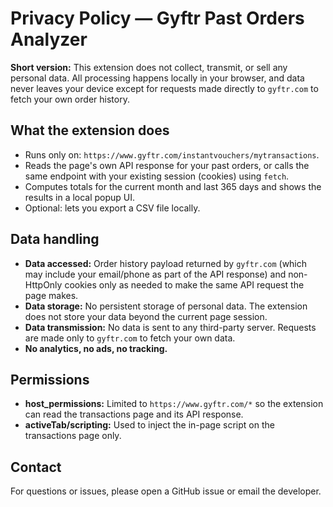 # Privacy Policy — Gyftr Past Orders Analyzer

**Short version:** This extension does not collect, transmit, or sell any personal data. All processing happens locally in your browser, and data never leaves your device except for requests made directly to `gyftr.com` to fetch your own order history.

## What the extension does
- Runs only on: `https://www.gyftr.com/instantvouchers/mytransactions`.
- Reads the page's own API response for your past orders, or calls the same endpoint with your existing session (cookies) using `fetch`.
- Computes totals for the current month and last 365 days and shows the results in a local popup UI.
- Optional: lets you export a CSV file locally.

## Data handling
- **Data accessed:** Order history payload returned by `gyftr.com` (which may include your email/phone as part of the API response) and non-HttpOnly cookies only as needed to make the same API request the page makes.
- **Data storage:** No persistent storage of personal data. The extension does not store your data beyond the current page session.
- **Data transmission:** No data is sent to any third-party server. Requests are made only to `gyftr.com` to fetch your own data.
- **No analytics, no ads, no tracking.**

## Permissions
- **host_permissions:** Limited to `https://www.gyftr.com/*` so the extension can read the transactions page and its API response.
- **activeTab/scripting:** Used to inject the in-page script on the transactions page only.

## Contact
For questions or issues, please open a GitHub issue or email the developer.